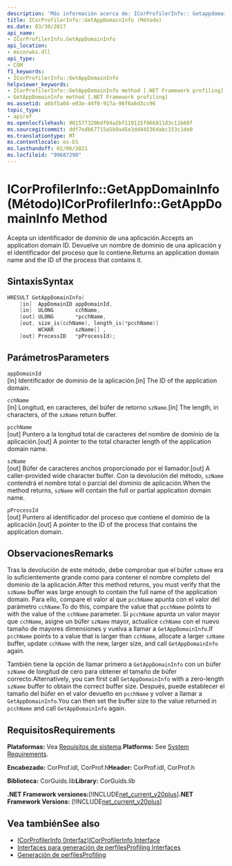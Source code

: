 ```yaml
---
description: 'Más información acerca de: ICorProfilerInfo:: Getappdomaininfo ((método)'
title: ICorProfilerInfo::GetAppDomainInfo (Método)
ms.date: 03/30/2017
api_name:
- ICorProfilerInfo.GetAppDomainInfo
api_location:
- mscorwks.dll
api_type:
- COM
f1_keywords:
- ICorProfilerInfo::GetAppDomainInfo
helpviewer_keywords:
- ICorProfilerInfo::GetAppDomainInfo method [.NET Framework profiling]
- GetAppDomainInfo method [.NET Framework profiling]
ms.assetid: a6bf5a04-e03e-44f0-917a-96f6a6d3cc96
topic_type:
- apiref
ms.openlocfilehash: 981577320bdf04a2bf119115f066811d3c11b68f
ms.sourcegitcommit: ddf7edb67715a5b9a45e3dd44536dabc153c1de0
ms.translationtype: MT
ms.contentlocale: es-ES
ms.lasthandoff: 02/06/2021
ms.locfileid: "99687290"
---
```

# <a name="icorprofilerinfogetappdomaininfo-method"></a><span data-ttu-id="20faf-103">ICorProfilerInfo::GetAppDomainInfo (Método)</span><span class="sxs-lookup"><span data-stu-id="20faf-103">ICorProfilerInfo::GetAppDomainInfo Method</span></span>

<span data-ttu-id="20faf-104">Acepta un identificador de dominio de una aplicación.</span><span class="sxs-lookup"><span data-stu-id="20faf-104">Accepts an application domain ID.</span></span> <span data-ttu-id="20faf-105">Devuelve un nombre de dominio de una aplicación y el identificador del proceso que lo contiene.</span><span class="sxs-lookup"><span data-stu-id="20faf-105">Returns an application domain name and the ID of the process that contains it.</span></span>  
  
## <a name="syntax"></a><span data-ttu-id="20faf-106">Sintaxis</span><span class="sxs-lookup"><span data-stu-id="20faf-106">Syntax</span></span>  
  
```cpp  
HRESULT GetAppDomainInfo(  
    [in]  AppDomainID appDomainId,  
    [in]  ULONG       cchName,  
    [out] ULONG       *pcchName,  
    [out, size_is(cchName), length_is(*pcchName)]  
          WCHAR       szName[] ,  
    [out] ProcessID   *pProcessId);  
```  
  
## <a name="parameters"></a><span data-ttu-id="20faf-107">Parámetros</span><span class="sxs-lookup"><span data-stu-id="20faf-107">Parameters</span></span>  

 `appDomainId`  
 <span data-ttu-id="20faf-108">[in] Identificador de dominio de la aplicación.</span><span class="sxs-lookup"><span data-stu-id="20faf-108">[in] The ID of the application domain.</span></span>  
  
 `cchName`  
 <span data-ttu-id="20faf-109">[in] Longitud, en caracteres, del búfer de retorno `szName`.</span><span class="sxs-lookup"><span data-stu-id="20faf-109">[in] The length, in characters, of the `szName` return buffer.</span></span>  
  
 `pcchName`  
 <span data-ttu-id="20faf-110">[out] Puntero a la longitud total de caracteres del nombre de dominio de la aplicación.</span><span class="sxs-lookup"><span data-stu-id="20faf-110">[out] A pointer to the total character length of the application domain name.</span></span>  
  
 `szName`  
 <span data-ttu-id="20faf-111">[out] Búfer de caracteres anchos proporcionado por el llamador.</span><span class="sxs-lookup"><span data-stu-id="20faf-111">[out] A caller-provided wide character buffer.</span></span> <span data-ttu-id="20faf-112">Con la devolución del método, `szName` contendrá el nombre total o parcial del dominio de aplicación.</span><span class="sxs-lookup"><span data-stu-id="20faf-112">When the method returns, `szName` will contain the full or partial application domain name.</span></span>  
  
 `pProcessId`  
 <span data-ttu-id="20faf-113">[out] Puntero al identificador del proceso que contiene el dominio de la aplicación.</span><span class="sxs-lookup"><span data-stu-id="20faf-113">[out] A pointer to the ID of the process that contains the application domain.</span></span>  
  
## <a name="remarks"></a><span data-ttu-id="20faf-114">Observaciones</span><span class="sxs-lookup"><span data-stu-id="20faf-114">Remarks</span></span>  

 <span data-ttu-id="20faf-115">Tras la devolución de este método, debe comprobar que el búfer `szName` era lo suficientemente grande como para contener el nombre completo del dominio de la aplicación.</span><span class="sxs-lookup"><span data-stu-id="20faf-115">After this method returns, you must verify that the `szName` buffer was large enough to contain the full name of the application domain.</span></span> <span data-ttu-id="20faf-116">Para ello, compare el valor al que `pcchName` apunta con el valor del parámetro `cchName`.</span><span class="sxs-lookup"><span data-stu-id="20faf-116">To do this, compare the value that `pcchName` points to with the value of the `cchName` parameter.</span></span> <span data-ttu-id="20faf-117">Si `pcchName` apunta un valor mayor que `cchName`, asigne un búfer `szName` mayor, actualice `cchName` con el nuevo tamaño de mayores dimensiones y vuelva a llamar a `GetAppDomainInfo`.</span><span class="sxs-lookup"><span data-stu-id="20faf-117">If `pcchName` points to a value that is larger than `cchName`, allocate a larger `szName` buffer, update `cchName` with the new, larger size, and call `GetAppDomainInfo` again.</span></span>  
  
 <span data-ttu-id="20faf-118">También tiene la opción de llamar primero a `GetAppDomainInfo` con un búfer `szName` de longitud de cero para obtener el tamaño de búfer correcto.</span><span class="sxs-lookup"><span data-stu-id="20faf-118">Alternatively, you can first call `GetAppDomainInfo` with a zero-length `szName` buffer to obtain the correct buffer size.</span></span> <span data-ttu-id="20faf-119">Después, puede establecer el tamaño del búfer en el valor devuelto en `pcchName` y volver a llamar a `GetAppDomainInfo`.</span><span class="sxs-lookup"><span data-stu-id="20faf-119">You can then set the buffer size to the value returned in `pcchName` and call `GetAppDomainInfo` again.</span></span>  
  
## <a name="requirements"></a><span data-ttu-id="20faf-120">Requisitos</span><span class="sxs-lookup"><span data-stu-id="20faf-120">Requirements</span></span>  

 <span data-ttu-id="20faf-121">**Plataformas:** Vea [Requisitos de sistema](../../get-started/system-requirements.md).</span><span class="sxs-lookup"><span data-stu-id="20faf-121">**Platforms:** See [System Requirements](../../get-started/system-requirements.md).</span></span>  
  
 <span data-ttu-id="20faf-122">**Encabezado:** CorProf.idl, CorProf.h</span><span class="sxs-lookup"><span data-stu-id="20faf-122">**Header:** CorProf.idl, CorProf.h</span></span>  
  
 <span data-ttu-id="20faf-123">**Biblioteca:** CorGuids.lib</span><span class="sxs-lookup"><span data-stu-id="20faf-123">**Library:** CorGuids.lib</span></span>  
  
 <span data-ttu-id="20faf-124">**.NET Framework versiones:**[!INCLUDE[net_current_v20plus](../../../../includes/net-current-v20plus-md.md)]</span><span class="sxs-lookup"><span data-stu-id="20faf-124">**.NET Framework Versions:** [!INCLUDE[net_current_v20plus](../../../../includes/net-current-v20plus-md.md)]</span></span>  
  
## <a name="see-also"></a><span data-ttu-id="20faf-125">Vea también</span><span class="sxs-lookup"><span data-stu-id="20faf-125">See also</span></span>

- [<span data-ttu-id="20faf-126">ICorProfilerInfo (Interfaz)</span><span class="sxs-lookup"><span data-stu-id="20faf-126">ICorProfilerInfo Interface</span></span>](icorprofilerinfo-interface.md)
- [<span data-ttu-id="20faf-127">Interfaces para generación de perfiles</span><span class="sxs-lookup"><span data-stu-id="20faf-127">Profiling Interfaces</span></span>](profiling-interfaces.md)
- [<span data-ttu-id="20faf-128">Generación de perfiles</span><span class="sxs-lookup"><span data-stu-id="20faf-128">Profiling</span></span>](index.md)
